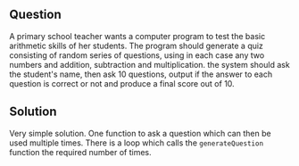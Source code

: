 ## Question
A primary school teacher wants a computer program to test the basic arithmetic skills of her students. The program should generate a quiz consisting of random series of questions, using in each case any two numbers and addition, subtraction and multiplication. the system should ask the student's name, then ask 10 questions, output if the answer to each question is correct or not and produce a final score out of 10.

## Solution
Very simple solution. One function to ask a question which can then be used multiple times. There is a loop which calls the `generateQuestion` function the required number of times.
